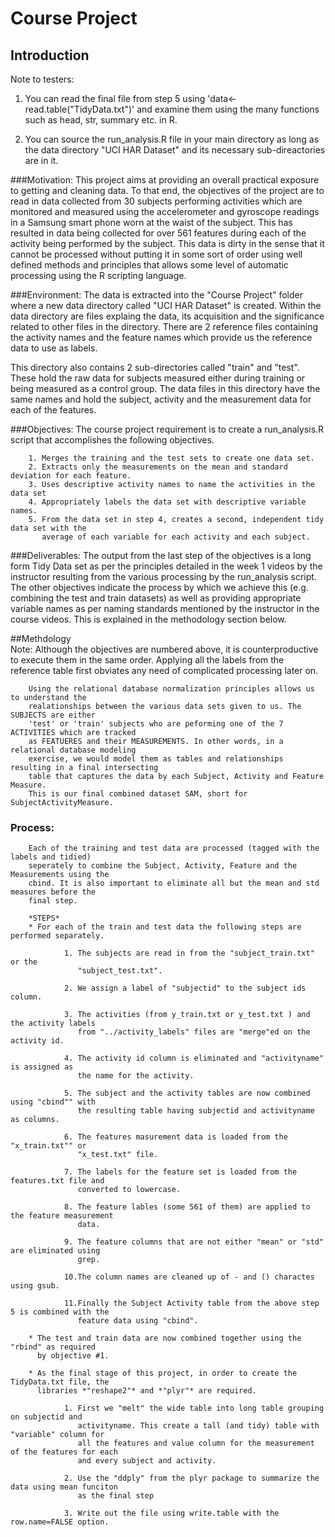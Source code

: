 # Course Project
## Introduction

Note to testers:

1. You can read the final file from step 5 using 'data<-read.table("TidyData.txt")' and examine them using the many
   functions such as head, str, summary etc. in R. 

2. You can source the run_analysis.R file in your main directory as long as the data directory "UCI HAR Dataset" 
   and its necessary sub-direactories are in it.

###Motivation: 
This project aims at providing an overall practical exposure to getting and cleaning data. To that end, the objectives of the project are to read in data collected from 30 subjects performing activities which are monitored and measured using the accelerometer and gyroscope readings in a Samsung smart phone worn at the waist of the subject. This has resulted in data being collected for over 561 features during each of the activity being performed by the subject. This data is dirty in the sense that it cannot be processed without putting it in some sort of order using well defined methods and principles that allows some level of automatic processing using the R scripting language.

###Environment:
The data is extracted into the "Course Project" folder where a new data directory called "UCI HAR Dataset" is created. Within the data directory are files explaing the data, its acquisition and the significance related to other files in the directory. There are 2 reference files containing the activity names and the feature names which provide us the reference data to use as labels. 

This directory also contains 2 sub-directories called "train" and "test". These hold the raw data for subjects measured either during training or being measured as a control group. The data files in this directory have the same names and hold the subject, activity and the measurement data for each of the features.  

###Objectives:
The course project requirement is to create a run_analysis.R script that accomplishes the following objectives.
 
        1. Merges the training and the test sets to create one data set.
        2. Extracts only the measurements on the mean and standard deviation for each feature. 
        3. Uses descriptive activity names to name the activities in the data set
        4. Appropriately labels the data set with descriptive variable names. 
        5. From the data set in step 4, creates a second, independent tidy data set with the 
           average of each variable for each activity and each subject.

###Deliverables: 
        The output from the last step of the objectives is a long form Tidy Data set as per 
        the principles detailed in the week 1 videos by the instructor resulting from the 
        various processing by the run_analysis script. The other objectives indicate the 
        process by which we achieve this (e.g. combining the test and train datasets) as well 
        as providing appropriate variable names as per naming standards mentioned by the 
        instructor in the course videos. This is explained in the methodology section below.
        
##Methdology        
        Note: Although the objectives are numbered above, it is counterproductive to execute 
        them in the same order. Applying all the labels from the reference table first obviates 
        any need of complicated processing later on.

        Using the relational database normalization principles allows us to understand the 
        realationships between the various data sets given to us. The SUBJECTS are either 
        'test' or 'train' subjects who are peforming one of the 7 ACTIVITIES which are tracked 
        as FEATUERES and their MEASUREMENTS. In other words, in a relational database modeling 
        exercise, we would model them as tables and relationships resulting in a final intersecting 
        table that captures the data by each Subject, Activity and Feature Measure. 
        This is our final combined dataset SAM, short for SubjectActivityMeasure.

### Process:
        Each of the training and test data are processed (tagged with the labels and tidied) 
        seperately to combine the Subject, Activity, Feature and the Measurements using the 
        cbind. It is also important to eliminate all but the mean and std measures before the 
        final step. 
        
        *STEPS*
        * For each of the train and test data the following steps are performed separately.
                
                1. The subjects are read in from the "subject_train.txt" or the 
                   "subject_test.txt". 
        
                2. We assign a label of "subjectid" to the subject ids column.
        
                3. The activities (from y_train.txt or y_test.txt ) and the activity labels 
                   from "../activity_labels" files are "merge"ed on the activity id. 
                
                4. The activity id column is eliminated and "activityname" is assigned as 
                   the name for the activity. 
                
                5. The subject and the activity tables are now combined using "cbind"" with 
                   the resulting table having subjectid and activityname as columns.
                
                6. The features masurement data is loaded from the "x_train.txt"" or 
                   "x_test.txt" file.
                
                7. The labels for the feature set is loaded from the features.txt file and 
                   converted to lowercase.
                
                8. The feature lables (some 561 of them) are applied to the feature measurement 
                   data.  
                
                9. The feature columns that are not either "mean" or "std" are eliminated using 
                   grep. 
                
                10.The column names are cleaned up of - and () charactes using gsub.
                
                11.Finally the Subject Activity table from the above step 5 is combined with the 
                   feature data using "cbind".
                   
        * The test and train data are now combined together using the "rbind" as required 
          by objective #1.
        
        * As the final stage of this project, in order to create the TidyData.txt file, the 
          libraries *"reshape2"* and *"plyr"* are required.
            
                1. First we "melt" the wide table into long table grouping on subjectid and 
                   activityname. This create a tall (and tidy) table with "variable" column for 
                   all the features and value column for the measurement of the features for each 
                   and every subject and activity.
        
                2. Use the "ddply" from the plyr package to summarize the data using mean funciton 
                   as the final step
                   
                3. Write out the file using write.table with the row.name=FALSE option.
                
                